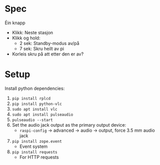 # Spec
Éin knapp
 - Klikk: Neste stasjon
 - Klikk og hold:
   - 2 sek: Standby-modus av/på
   - 7 sek: Skru heilt av pi
 - Korleis skru på att etter den er av?



# Setup
Install python dependencies:

 1. `pip install rplcd`
 2. `pip install python-vlc`
 3. `sudo apt install vlc`
 4. `sudo apt install pulseaudio`
 5. `pulseaudio --start`
 6. Set the audio jack output as the primary output device:
    - `raspi-config` -> advanced -> audio -> output, force 3.5 mm audio jack
 7. `pip install zope.event`
    - Event system
 7. `pip install requests`
    - For HTTP requests